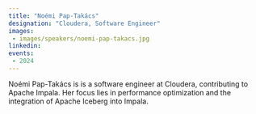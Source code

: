 ```yaml
---
title: "Noémi Pap-Takács"
designation: "Cloudera, Software Engineer"
images:
 - images/speakers/noemi-pap-takacs.jpg
linkedin: 
events:
 - 2024
---
```


Noémi Pap-Takács is is a software engineer at Cloudera, contributing to Apache Impala. Her focus lies in performance optimization and the integration of Apache Iceberg into Impala.